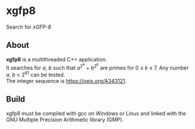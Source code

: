 # xgfp8
Search for xGFP-*8*

## About

**xgfp8** is a multithreaded C++ application.  
It searches for *a*, *b* such that *a*<sup>2<sup>*k*</sup></sup> + *b*<sup>2<sup>*k*</sup></sup> are primes for 0 &le; *k* &le; 7.
Any number *a*, *b* < 2<sup>61</sup> can be tested.  
The integer sequence is https://oeis.org/A343121.

## Build

xgfp8 must be compiled with gcc on Windows or Linux and linked with the GNU Multiple Precision Arithmetic library (GMP).  
